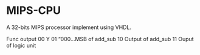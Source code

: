# MIPS-CPU
A 32-bits MIPS processor implement using VHDL. 

Func 	output
00	Y
01	“000…MSB of add_sub
10	Output of add_sub
11	Ouput of logic unit 

